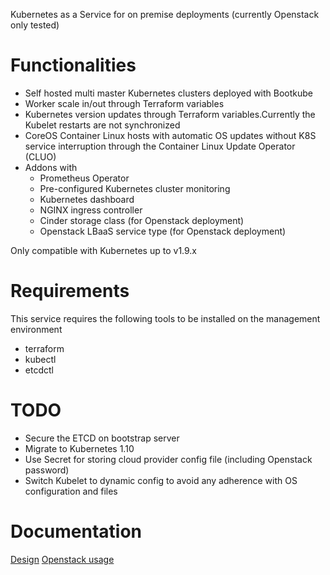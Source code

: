 Kubernetes as a Service for on premise deployments (currently Openstack only tested)

# Functionalities

* Self hosted multi master Kubernetes clusters deployed with Bootkube
* Worker scale in/out through Terraform variables
* Kubernetes version updates through Terraform variables.Currently the Kubelet restarts are not synchronized
* CoreOS Container Linux hosts with automatic OS updates without K8S service interruption through the Container Linux Update Operator (CLUO)
* Addons with
  * Prometheus Operator
  * Pre-configured Kubernetes cluster monitoring
  * Kubernetes dashboard
  * NGINX ingress controller
  * Cinder storage class (for Openstack deployment)
  * Openstack LBaaS service type (for Openstack deployment)

Only compatible with Kubernetes up to v1.9.x

# Requirements

This service requires the following tools to be installed on the management environment
* terraform
* kubectl
* etcdctl


# TODO

* Secure the ETCD on bootstrap server
* Migrate to Kubernetes 1.10
* Use Secret for storing cloud provider config file (including Openstack password)
* Switch Kubelet to dynamic config to avoid any adherence with OS configuration and files

# Documentation

[Design](./docs/Design.md)
[Openstack usage](./docs/openstack.md)